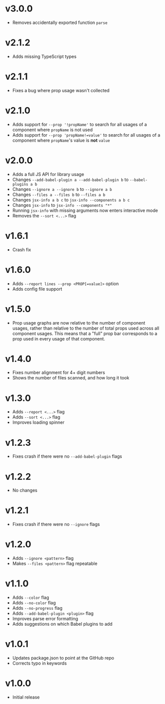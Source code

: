 # v3.0.0

- Removes accidentally exported function `parse`

# v2.1.2

- Adds missing TypeScript types

# v2.1.1

- Fixes a bug where prop usage wasn't collected

# v2.1.0

- Adds support for `--prop '!propName'` to search for all usages of a component
  where `propName` is not used
- Adds support for `--prop 'propName!=value'` to search for all usages of a
  component where `propName`'s value is **not** `value`

# v2.0.0

- Adds a full JS API for library usage
- Changes `--add-babel-plugin a --add-babel-plugin b` to `--babel-plugins a b`
- Changes `--ignore a --ignore b` to `--ignore a b`
- Changes `--files a --files b` to `--files a b`
- Changes `jsx-info a b c` to `jsx-info --components a b c`
- Changes `jsx-info` to `jsx-info --components "*"`
- Running `jsx-info` with missing arguments now enters interactive mode
- Removes the `--sort <...>` flag

# v1.6.1

- Crash fix

# v1.6.0

- Adds `--report lines --prop <PROP[=value]>` option
- Adds config file support

# v1.5.0

- Prop usage graphs are now relative to the number of component usages, rather
  than relative to the number of total props used across all component usages.
  This means that a "full" prop bar corresponds to a prop used in every usage of
  that component.

# v1.4.0

- Fixes number alignment for 4+ digit numbers
- Shows the number of files scanned, and how long it took

# v1.3.0

- Adds `--report <...>` flag
- Adds `--sort <...>` flag
- Improves loading spinner

# v1.2.3

- Fixes crash if there were no `--add-babel-plugin` flags

# v1.2.2

- No changes

# v1.2.1

- Fixes crash if there were no `--ignore` flags

# v1.2.0

- Adds `--ignore <pattern>` flag
- Makes `--files <pattern>` flag repeatable

# v1.1.0

- Adds `--color` flag
- Adds `--no-color` flag
- Adds `--no-progress` flag
- Adds `--add-babel-plugin <plugin>` flag
- Improves parse error formatting
- Adds suggestions on which Babel plugins to add

# v1.0.1

- Updates package.json to point at the GitHub repo
- Corrects typo in keywords

# v1.0.0

- Initial release
